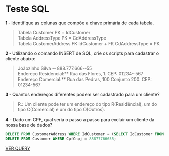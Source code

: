 # Teste SQL

**1** ‐ Identifique as colunas que compõe a chave primária de cada tabela.
>Tabela Customer PK = IdCustomer  
Tabela AddressType PK = CdAddressType  
Tabela CustomerAddress FK IdCustomer + FK CdAddressType = PK

**2** ­‐ Utilizando o comando INSERT de SQL, crie os scripts para cadastrar o cliente abaixo:
>Joãozinho Silva -­‐ 888.777.666-­‐55  
Endereço Residencial:** Rua das Flores, 1. CEP: 01234-­‐567  
Endereço Comercial:** Rua das Pedras, 100 Conjunto 200. CEP: 01234-­567

**3**­ ‐ Quantos endereços diferentes podem ser cadastrado para um cliente?
>R.: Um cliente pode ter um endereço do tipo R(Residêncial), um do tipo C(Comercial) e um do tipo O(Outros).

**4** - ­Dado um CPF, qual seria o passo a passo para excluir um cliente da nossa base de dados?

```sql
DELETE FROM CustomerAddress WHERE IdCustomer = (SELECT IdCustomer FROM Customer WHERE CpfCnpj = 88877766655);
DELETE FROM Customer WHERE CpfCnpj = 88877766655;
```

[VER QUERY](https://github.com/rnataoliveira/test-sql/blob/master/QuerySQLTeste.sql)